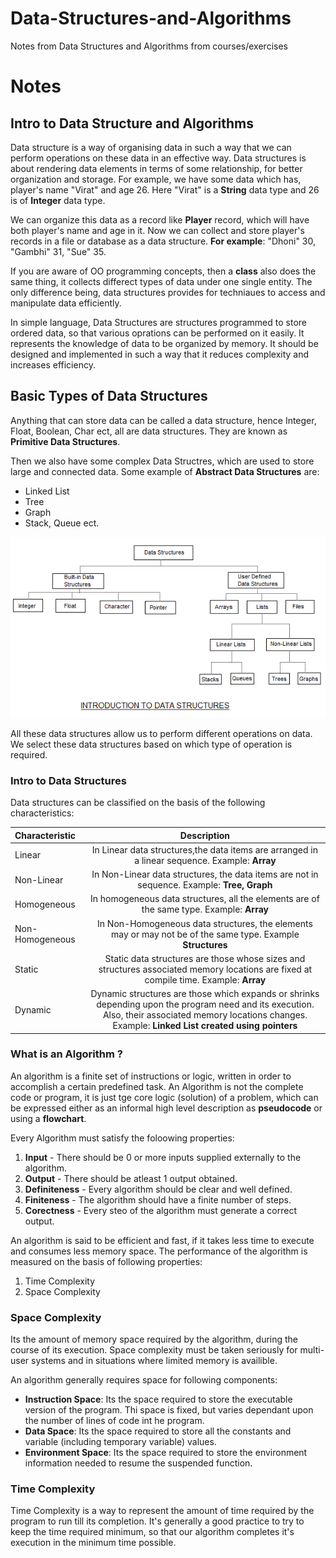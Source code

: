 # Data-Structures-and-Algorithms
Notes from Data Structures and Algorithms from courses/exercises

# Notes

## Intro to Data Structure and Algorithms

Data structure is a way of organising data in such a way that we can perform operations on these data in an effective way. Data structures is about rendering data elements in terms of some relationship, for better organization and storage. For example, we have some data which has, player's name "Virat" and age 26. Here "Virat" is a **String** data type and 26 is of **Integer** data type.

We can organize this data as a record like **Player** record, which will have both player's name and age in it. Now we can collect and store player's records in a file or database as a data structure. **For example**: "Dhoni" 30, "Gambhi" 31, "Sue" 35.

If you are aware of OO programming concepts, then a **class** also does the same thing, it collects differect types of data under one single entity. The only difference being, data structures provides for techniaues to access and manipulate data efficiently. 

In simple language, Data Structures are structures programmed to store ordered data, so that various oprations can be performed on it easily. It represents the knowledge of data to be organized by memory. It should be designed and implemented in such a way that it reduces complexity and increases efficiency.

## Basic Types of Data Structures

Anything that can store data can be called a data structure, hence Integer, Float, Boolean, Char ect, all are data structures. They are known as **Primitive Data Structures**.

Then we also have some complex Data Structres, which are used to store large and connected data. Some example of **Abstract Data Structures** are:
- Linked List
- Tree
- Graph
- Stack, Queue ect.

<p align="center">
  <img src="https://github.com/Darius0852/Data-Structures-and-Algorithms/blob/main/StudyTonightNotes/Images/introduction-to-data-structures.gif" />
</p>


All these data structures allow us to perform different operations on data. We select these data structures based on which type of operation is required.

### Intro to Data Structures

Data structures can be classified on the basis of the following characteristics:

| Characteristic  | Description |
| :---            | :----:      |
| Linear          | In Linear data structures,the data items are arranged in a linear sequence. Example: **Array** |
| Non-Linear      | In Non-Linear data structures, the data items are not in sequence. Example: **Tree, Graph** |
| Homogeneous     | In homogeneous data structures, all the elements are of the same type. Example: **Array** |
| Non-Homogeneous | In Non-Homogeneous data structures, the elements may or may not be of the same type. Example **Structures** |
| Static          | Static data structures are those whose sizes and structures associated memory locations are fixed at compile time. Example: **Array** |
| Dynamic         | Dynamic structures are those which expands or shrinks depending upon the program need and its execution. Also, their associated memory locations changes. Example: **Linked List created using pointers** |


### What is an Algorithm ?

An algorithm is a finite set of instructions or logic, written in order to accomplish a certain predefined task. An Algorithm is not the complete code or program, it is just tge core logic (solution) of a problem, which can be expressed either as an informal high level description as **pseudocode** or using a **flowchart**.

Every Algorithm must satisfy the foloowing properties:

1. **Input** - There should be 0 or more inputs supplied externally to the algorithm.
2. **Output** - There should be atleast 1 output obtained.
3. **Definiteness** - Every algorithm should be clear and well defined.
4. **Finiteness** - The algorithm should have a finite number of steps. 
5. **Corectness** - Every steo of the algorithm must generate a correct output. 

An algorithm is said to be efficient and fast, if it takes less time to execute and consumes less memory space. The performance of the algorithm is measured on the basis of following properties:

1. Time Complexity
2. Space Complexity

### Space Complexity

Its the amount of memory space required by the algorithm, during the course of its execution. Space complexity must be taken seriously for multi-user systems and in situations where limited memory is availible. 

An algorithm generally requires space for following components:
- **Instruction Space**: Its the space required to store the executable version of the program. Thi space is fixed, but varies dependant upon the number of lines of code int he program. 
- **Data Space**: Its the space required to store all the constants and variable (including temporary variable) values.
- **Environment Space**: Its the space required to store the environment information needed to resume the suspended function.

### Time Complexity

Time Complexity is a way to represent the amount of time required by the program to run till its completion. It's generally a good practice to try to keep the time required minimum, so that our algorithm completes it's execution in the minimum time possible.
